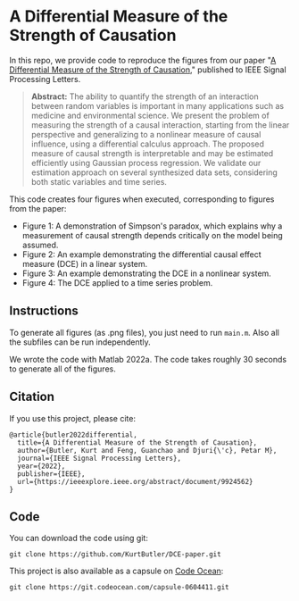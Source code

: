 # A Differential Measure of the Strength of Causation
In this repo, we provide code to reproduce the figures from our paper "[A Differential Measure of the Strength of Causation](https://ieeexplore.ieee.org/abstract/document/9924562)," published to IEEE Signal Processing Letters. 

> **Abstract:** The ability to quantify the strength of an interaction between random variables is important in many applications such as medicine and environmental science. We present the problem of measuring the strength of a causal interaction, starting from the linear perspective and generalizing to a nonlinear measure of causal influence, using a differential calculus approach. The proposed measure of causal strength is interpretable and may be estimated efficiently using Gaussian process regression. We validate our estimation approach on several synthesized data sets, considering both static variables and time series.


This code creates four figures when executed, corresponding to figures from the paper:
- Figure 1: A demonstration of Simpson's paradox, which explains why a measurement of causal strength depends critically on the model being assumed.
- Figure 2: An example demonstrating the differential causal effect measure (DCE) in a linear system.
- Figure 3: An example demonstrating the DCE in a nonlinear system.
- Figure 4: The DCE applied to a time series problem.

## Instructions
To generate all figures (as .png files), you just need to run `main.m`. Also all the subfiles can be run independently.

We wrote the code with Matlab 2022a.
The code takes roughly 30 seconds to generate all of the figures. 

## Citation
If you use this project, please cite:
```
@article{butler2022differential,
  title={A Differential Measure of the Strength of Causation},
  author={Butler, Kurt and Feng, Guanchao and Djuri{\'c}, Petar M},
  journal={IEEE Signal Processing Letters},
  year={2022},
  publisher={IEEE},
  url={https://ieeexplore.ieee.org/abstract/document/9924562}
}
```
## Code
You can download the code using git:
```
git clone https://github.com/KurtButler/DCE-paper.git
```
This project is also available as a capsule on [Code Ocean](https://codeocean.com/capsule/5974235/tree/v1):
```
git clone https://git.codeocean.com/capsule-0604411.git
```
